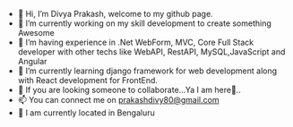 - 👋 Hi, I’m Divya Prakash, welcome to my github page.
- 🔭 I’m currently working on my skill development to create something Awesome
- 👀 I’m having experience in .Net WebForm, MVC, Core Full Stack developer with other techs like WebAPI, RestAPI, MySQL,JavaScript and Angular
- 🌱 I’m currently learning django framework for web development along with React development for FrontEnd.
- 💞️ If you are looking someone to collaborate...Ya I am here👋..
- 📫 You can connect me on prakashdivy80@gmail.com
- 📍 I am currently located in Bengaluru
